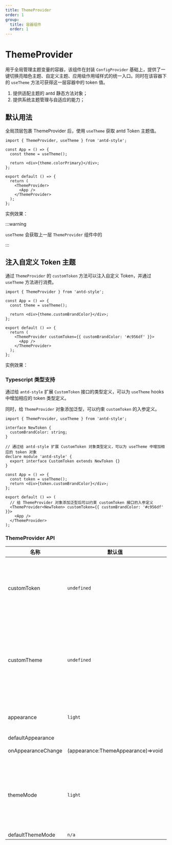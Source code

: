 ```yaml
---
title: ThemeProvider
order: 1
group:
  title: 容器组件
  order: 1
---
```


# ThemeProvider

用于全局管理主题变量的容器，该组件在封装 `ConfigProvider`
基础上，提供了一键切换亮暗色主题、自定义主题、应用级作用域样式的统一入口。同时在该容器下的 `useTheme` 方法可获得这一层容器中的
token 值。

1. 提供适配主题的 antd 静态方法对象；
2. 提供系统主题管理与自适应的能力；

## 默认用法

全局顶层包裹 ThemeProvider 后，使用 `useTheme` 获取 antd Token 主题值。

```tsx | pure
import { ThemeProvider, useTheme } from 'antd-style';

const App = () => {
  const theme = useTheme();

  return <div>{theme.colorPrimary}</div>;
};

export default () => {
  return (
    <ThemeProvider>
      <App />
    </ThemeProvider>
  );
};
```

实例效果：
<code src="../demos/ThemeProvider/default.tsx"></code>

:::warning

`useTheme` 会获取上一层 `ThemeProvider` 组件中的

:::

## 注入自定义 Token 主题

通过 `ThemeProvider` 的 `customToken` 方法可以注入自定义 Token，并通过 `useTheme` 方法进行消费。

```tsx | pure
import { ThemeProvider } from 'antd-style';

const App = () => {
  const theme = useTheme();

  return <div>{theme.customBrandColor}</div>;
};

export default () => {
  return (
    <ThemeProvider customToken={{ customBrandColor: '#c956df' }}>
      <App />
    </ThemeProvider>
  );
};
```

实例效果：

<code src="../demos/ThemeProvider/customToken.tsx"></code>

### Typescript 类型支持

通过给 `antd-style` 扩展 `CustomToken` 接口的类型定义，可以为 `useTheme` hooks 中增加相应的 token 类型定义。

同时，给 `ThemeProvider` 对象添加泛型，可以约束 `customToken` 的入参定义。

```tsx | pure
import { ThemeProvider, useTheme } from 'antd-style';

interface NewToken {
  customBrandColor: string;
}

// 通过给 antd-style 扩展 CustomToken 对象类型定义，可以为 useTheme 中增加相应的 token 对象
declare module 'antd-style' {
  export interface CustomToken extends NewToken {}
}

const App = () => {
  const token = useTheme();
  return <div>{token.customBrandColor}</div>;
};

export default () => (
  // 给 ThemeProvider 对象添加泛型后可以约束 customToken 接口的入参定义
  <ThemeProvider<NewToken> customToken={{ customBrandColor: '#c956df' }}>
    <App />
  </ThemeProvider>
);
```

### ThemeProvider API

| 名称               | 默认值                             | 描述                                                                                                     |
| ------------------ | ---------------------------------- | -------------------------------------------------------------------------------------------------------- |
| customToken        | `undefined`                        | 自定义 token， 可在 antd v5 token 规范基础上扩展和新增自己需要的 token                                   |
| customTheme        | `undefined`                        | 自定义主题变量， 注入后可以在 `useTheme` 中获取一些 token 以外的用在主题场景的信息，例如 `isDarkMode` 等 |
| appearance         | `light`                            | 应用的展示外观主题，只存在亮色和暗色两种                                                                 |
| defaultAppearance  |                                    |                                                                                                          |
| onAppearanceChange | (appearance:ThemeAppearance)=>void | 外观主题的回调                                                                                           |
| themeMode          | `light`                            | 主题的展示模式，有三种配置：跟随系统、亮色、暗色 默认不开启自动模式，需要手动进行配置                    |
| defaultThemeMode   | `n/a`                              |                                                                                                          |
